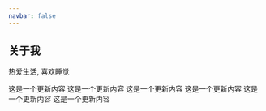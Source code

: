 ```yaml
---
navbar: false
---
```


## 关于我 <Badge text="beta" type="warn"/> <Badge text="0.10.1+"/>

热爱生活, 喜欢睡觉

这是一个更新内容
这是一个更新内容
这是一个更新内容
这是一个更新内容
这是一个更新内容
这是一个更新内容